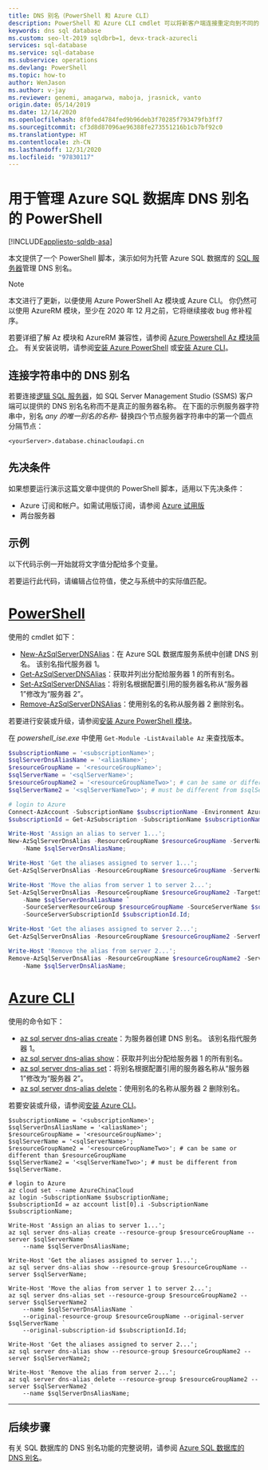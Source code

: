 ```yaml
---
title: DNS 别名（PowerShell 和 Azure CLI）
description: PowerShell 和 Azure CLI cmdlet 可以将新客户端连接重定向到不同的 Azure SQL 服务器，而无需触摸任何客户端配置。
keywords: dns sql database
ms.custom: seo-lt-2019 sqldbrb=1, devx-track-azurecli
services: sql-database
ms.service: sql-database
ms.subservice: operations
ms.devlang: PowerShell
ms.topic: how-to
author: WenJason
ms.author: v-jay
ms.reviewer: genemi, amagarwa, maboja, jrasnick, vanto
origin.date: 05/14/2019
ms.date: 12/14/2020
ms.openlocfilehash: 8f0fed4784fed9b96deb3f70285f793479fb3ff7
ms.sourcegitcommit: cf3d8d87096ae96388fe273551216b1cb7bf92c0
ms.translationtype: HT
ms.contentlocale: zh-CN
ms.lasthandoff: 12/31/2020
ms.locfileid: "97830117"
---
```

# <a name="powershell-for-dns-alias-to-azure-sql-database"></a>用于管理 Azure SQL 数据库 DNS 别名的 PowerShell
[!INCLUDE[appliesto-sqldb-asa](../includes/appliesto-sqldb-asa.md)]

本文提供了一个 PowerShell 脚本，演示如何为托管 Azure SQL 数据库的 [SQL 服务器](logical-servers.md)管理 DNS 别名。

> [!NOTE]
> 本文进行了更新，以便使用 Azure PowerShell Az 模块或 Azure CLI。 你仍然可以使用 AzureRM 模块，至少在 2020 年 12 月之前，它将继续接收 bug 修补程序。
>
> 若要详细了解 Az 模块和 AzureRM 兼容性，请参阅 [Azure Powershell Az 模块简介](https://docs.microsoft.com/powershell/azure/new-azureps-module-az)。 有关安装说明，请参阅[安装 Azure PowerShell](https://docs.microsoft.com/powershell/azure/install-az-ps) 或[安装 Azure CLI](/cli/install-azure-cli)。

## <a name="dns-alias-in-connection-string"></a>连接字符串中的 DNS 别名

若要连接[逻辑 SQL 服务器](logical-servers.md)，如 SQL Server Management Studio (SSMS) 客户端可以提供的 DNS 别名名称而不是真正的服务器名称。 在下面的示例服务器字符串中，别名 *any 的唯一别名的名称-* 替换四个节点服务器字符串中的第一个圆点分隔节点：

   `<yourServer>.database.chinacloudapi.cn`

## <a name="prerequisites"></a>先决条件

如果想要运行演示这篇文章中提供的 PowerShell 脚本，适用以下先决条件：

- Azure 订阅和帐户。如需试用版订阅，请参阅 [Azure 试用版](https://www.microsoft.com/china/azure/index.html?fromtype=cn)
- 两台服务器

## <a name="example"></a>示例

以下代码示例一开始就将文字值分配给多个变量。

若要运行此代码，请编辑占位符值，使之与系统中的实际值匹配。

# <a name="powershell"></a>[PowerShell](#tab/azure-powershell)

使用的 cmdlet 如下：

- [New-AzSqlServerDNSAlias](https://docs.microsoft.com/powershell/module/az.Sql/New-azSqlServerDnsAlias)：在 Azure SQL 数据库服务系统中创建 DNS 别名。 该别名指代服务器 1。
- [Get-AzSqlServerDNSAlias](https://docs.microsoft.com/powershell/module/az.Sql/Get-azSqlServerDnsAlias)：获取并列出分配给服务器 1 的所有别名。
- [Set-AzSqlServerDNSAlias](https://docs.microsoft.com/powershell/module/az.Sql/Set-azSqlServerDnsAlias)：将别名根据配置引用的服务器名称从“服务器 1”修改为“服务器 2”。
- [Remove-AzSqlServerDNSAlias](https://docs.microsoft.com/powershell/module/az.Sql/Remove-azSqlServerDnsAlias)：使用别名的名称从服务器 2 删除别名。

若要进行安装或升级，请参阅[安装 Azure PowerShell 模块](https://docs.microsoft.com/powershell/azure/install-az-ps)。

在 *powershell\_ise.exe* 中使用 `Get-Module -ListAvailable Az` 来查找版本。

```powershell
$subscriptionName = '<subscriptionName>';
$sqlServerDnsAliasName = '<aliasName>';
$resourceGroupName = '<resourceGroupName>';  
$sqlServerName = '<sqlServerName>';
$resourceGroupName2 = '<resourceGroupNameTwo>'; # can be same or different than $resourceGroupName
$sqlServerName2 = '<sqlServerNameTwo>'; # must be different from $sqlServerName.

# login to Azure
Connect-AzAccount -SubscriptionName $subscriptionName -Environment AzureChinaCloud;
$subscriptionId = Get-AzSubscription -SubscriptionName $subscriptionName;

Write-Host 'Assign an alias to server 1...';
New-AzSqlServerDnsAlias -ResourceGroupName $resourceGroupName -ServerName $sqlServerName `
    -Name $sqlServerDnsAliasName;

Write-Host 'Get the aliases assigned to server 1...';
Get-AzSqlServerDnsAlias -ResourceGroupName $resourceGroupName -ServerName $sqlServerName;

Write-Host 'Move the alias from server 1 to server 2...';
Set-AzSqlServerDnsAlias -ResourceGroupName $resourceGroupName2 -TargetServerName $sqlServerName2 `
    -Name $sqlServerDnsAliasName `
    -SourceServerResourceGroup $resourceGroupName -SourceServerName $sqlServerName `
    -SourceServerSubscriptionId $subscriptionId.Id;

Write-Host 'Get the aliases assigned to server 2...';
Get-AzSqlServerDnsAlias -ResourceGroupName $resourceGroupName2 -ServerName $sqlServerName2;

Write-Host 'Remove the alias from server 2...';
Remove-AzSqlServerDnsAlias -ResourceGroupName $resourceGroupName2 -ServerName $sqlServerName2 `
    -Name $sqlServerDnsAliasName;
```

# <a name="azure-cli"></a>[Azure CLI](#tab/azure-cli)

使用的命令如下：

- [az sql server dns-alias create](https://docs.azure.cn/zh-cn/cli/sql/server/dns-alias?view=azure-cli-latest#az-sql-server-dns-alias-create)：为服务器创建 DNS 别名。 该别名指代服务器 1。
- [az sql server dns-alias show](https://docs.azure.cn/zh-cn/cli/sql/server/dns-alias?view=azure-cli-latest#az-sql-server-dns-alias-show)：获取并列出分配给服务器 1 的所有别名。
- [az sql server dns-alias set](https://docs.azure.cn/zh-cn/cli/sql/server/dns-alias?view=azure-cli-latest#az-sql-server-dns-alias-set)：将别名根据配置引用的服务器名称从“服务器 1”修改为“服务器 2”。
- [az sql server dns-alias delete](https://docs.azure.cn/zh-cn/cli/sql/server/dns-alias?view=azure-cli-latest#az-sql-server-dns-alias-delete)：使用别名的名称从服务器 2 删除别名。

若要安装或升级，请参阅[安装 Azure CLI](/cli/install-azure-cli)。

```azurecli
$subscriptionName = '<subscriptionName>';
$sqlServerDnsAliasName = '<aliasName>';
$resourceGroupName = '<resourceGroupName>';  
$sqlServerName = '<sqlServerName>';
$resourceGroupName2 = '<resourceGroupNameTwo>'; # can be same or different than $resourceGroupName
$sqlServerName2 = '<sqlServerNameTwo>'; # must be different from $sqlServerName.

# login to Azure
az cloud set --name AzureChinaCloud
az login -SubscriptionName $subscriptionName;
$subscriptionId = az account list[0].i -SubscriptionName $subscriptionName;

Write-Host 'Assign an alias to server 1...';
az sql server dns-alias create --resource-group $resourceGroupName --server $sqlServerName `
    --name $sqlServerDnsAliasName;

Write-Host 'Get the aliases assigned to server 1...';
az sql server dns-alias show --resource-group $resourceGroupName --server $sqlServerName;

Write-Host 'Move the alias from server 1 to server 2...';
az sql server dns-alias set --resource-group $resourceGroupName2 --server $sqlServerName2 `
    --name $sqlServerDnsAliasName `
    --original-resource-group $resourceGroupName --original-server $sqlServerName `
    --original-subscription-id $subscriptionId.Id;

Write-Host 'Get the aliases assigned to server 2...';
az sql server dns-alias show --resource-group $resourceGroupName2 --server $sqlServerName2;

Write-Host 'Remove the alias from server 2...';
az sql server dns-alias delete --resource-group $resourceGroupName2 --server $sqlServerName2 `
    --name $sqlServerDnsAliasName;
```

* * *

## <a name="next-steps"></a>后续步骤

有关 SQL 数据库的 DNS 别名功能的完整说明，请参阅 [Azure SQL 数据库的 DNS 别名](./dns-alias-overview.md)。
